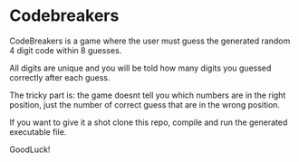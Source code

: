 # Codebreakers
CodeBreakers is a game where the user must guess the generated random 4 digit code within 8 guesses.

All digits are unique and you will be told how many digits you guessed correctly after each guess.

The tricky part is: the game doesnt tell you which numbers are in the right position, just the number of correct guess that are in the wrong position.

If you want to give it a shot clone this repo, compile and run the generated executable file.

GoodLuck!


